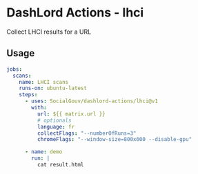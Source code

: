 # DashLord Actions - lhci

Collect LHCI results for a URL

## Usage

```yaml
jobs:
  scans:
    name: LHCI scans
    runs-on: ubuntu-latest
    steps:
      - uses: SocialGouv/dashlord-actions/lhci@v1
        with:
          url: ${{ matrix.url }}
          # optionals
          language: fr
          collectFlags: "--numberOfRuns=3"
          chromeFlags: "--window-size=800x600 --disable-gpu"

      - name: demo
        run: |
          cat result.html
```
